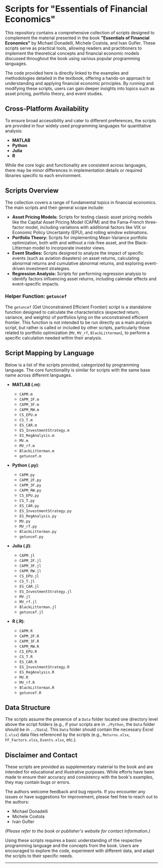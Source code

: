 # Scripts for "Essentials of Financial Economics"

This repository contains a comprehensive collection of scripts designed to complement the material presented in the book **"Essentials of Financial Economics"** by Michael Donadelli, Michele Costola, and Ivan Gufler. These scripts serve as practical tools, allowing readers and practitioners to implement the theoretical concepts and financial economic models discussed throughout the book using various popular programming languages.

The code provided here is directly linked to the examples and methodologies detailed in the textbook, offering a hands-on approach to understanding and applying financial economic principles. By running and modifying these scripts, users can gain deeper insights into topics such as asset pricing, portfolio theory, and event studies.

## Cross-Platform Availability

To ensure broad accessibility and cater to different preferences, the scripts are provided in four widely used programming languages for quantitative analysis:

* **MATLAB**
* **Python**
* **Julia**
* **R**

While the core logic and functionality are consistent across languages, there may be minor differences in implementation details or required libraries specific to each environment.

## Scripts Overview

The collection covers a range of fundamental topics in financial economics. The main scripts and their general scope include:

* **Asset Pricing Models:** Scripts for testing classic asset pricing models like the Capital Asset Pricing Model (CAPM) and the Fama-French three-factor model, including variations with additional factors like VIX or Economic Policy Uncertainty (EPU), and rolling window estimations.
* **Portfolio Theory:** Scripts for implementing Mean-Variance portfolio optimization, both with and without a risk-free asset, and the Black-Litterman model to incorporate investor views.
* **Event Studies:** Scripts designed to analyze the impact of specific events (such as aviation disasters) on asset returns, calculating abnormal returns and cumulative abnormal returns, and exploring event-driven investment strategies.
* **Regression Analysis:** Scripts for performing regression analysis to identify factors influencing asset returns, including calendar effects and event-specific impacts.

### Helper Function: `getuncef`

The `getuncef` (Get Unconstrained Efficient Frontier) script is a standalone function designed to calculate the characteristics (expected return, variance, and weights) of portfolios lying on the unconstrained efficient frontier. This function is not intended to be run directly as a main analysis script, but rather is called or included by other scripts, particularly those related to portfolio optimization (`MV`, `MV_rf`, `BlackLitterman`), to perform a specific calculation needed within their analysis.

## Script Mapping by Language

Below is a list of the scripts provided, categorized by programming language. The core functionality is similar for scripts with the same base name across different languages.

* **MATLAB (.m)**:
    * `CAPM.m`
    * `CAPM_2F.m`
    * `CAPM_3F.m`
    * `CAPM_RW.m`
    * `CS_EPU.m`
    * `CS_T.m`
    * `ES_CAR.m`
    * `ES_InvestmentStrategy.m`
    * `ES_RegAnalysis.m`
    * `MV.m`
    * `MV_rf.m`
    * `BlackLitterman.m`
    * `getuncef.m`

* **Python (.py)**:
    * `CAPM.py`
    * `CAPM_2F.py`
    * `CAPM_3F.py`
    * `CAPM_RW.py`
    * `CS_EPU.py`
    * `CS_T.py`
    * `ES_CAR.py`
    * `ES_InvestmentStrategy.py`
    * `ES_RegAnalysis.py`
    * `MV.py`
    * `MV_rf.py`
    * `BlackLitterman.py`
    * `getuncef.py`

* **Julia (.jl)**:
    * `CAPM.jl`
    * `CAPM_2F.jl`
    * `CAPM_3F.jl`
    * `CAPM_RW.jl`
    * `CS_EPU.jl`
    * `CS_T.jl`
    * `ES_CAR.jl`
    * `ES_InvestmentStrategy.jl`
    * `MV.jl`
    * `MV_rf.jl`
    * `BlackLitterman.jl`
    * `getuncef.jl`

* **R (.R)**:
    * `CAPM.R`
    * `CAPM_2F.R`
    * `CAPM_3F.R`
    * `CAPM_RW.R`
    * `CS_EPU.R`
    * `CS_T.R`
    * `ES_CAR.R`
    * `ES_InvestmentStrategy.R`
    * `ES_RegAnalysis.R`
    * `MV.R`
    * `MV_rf.R`
    * `BlackLitterman.R`
    * `getuncef.R`

## Data Structure

The scripts assume the presence of a `Data` folder located one directory level above the script folders (e.g., if your scripts are in `./Python`, the `Data` folder should be in `../Data`). This `Data` folder should contain the necessary Excel (`.xlsx`) data files referenced by the scripts (e.g., `Returns.xlsx`, `FF_Factors.xlsx`, `Events.xlsx`, etc.).

## Disclaimer and Contact

These scripts are provided as supplementary material to the book and are intended for educational and illustrative purposes. While efforts have been made to ensure their accuracy and consistency with the book's examples, they may contain bugs or errors.

The authors welcome feedback and bug reports. If you encounter any issues or have suggestions for improvement, please feel free to reach out to the authors:

* Michael Donadelli
* Michele Costola
* Ivan Gufler

*(Please refer to the book or publisher's website for contact information.)*

Using these scripts requires a basic understanding of the respective programming language and the concepts from the book. Users are encouraged to explore the code, experiment with different data, and adapt the scripts to their specific needs.

---
